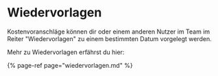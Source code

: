 # Wiedervorlagen

Kostenvoranschläge können dir oder einem anderen Nutzer im Team im Reiter "Wiedervorlagen" zu einem bestimmten Datum vorgelegt werden.

Mehr zu Wiedervorlagen erfährst du hier:

{% page-ref page="wiedervorlagen.md" %}

